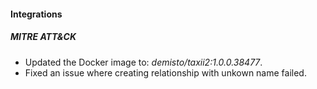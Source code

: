 
#### Integrations
##### MITRE ATT&CK
- Updated the Docker image to: *demisto/taxii2:1.0.0.38477*.
- Fixed an issue where creating relationship with unkown name failed.
